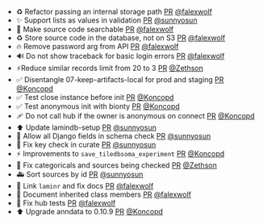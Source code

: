 - ♻️ Refactor passing an internal storage path [PR](https://github.com/laminlabs/lamindb/pull/1891) [@falexwolf](https://github.com/falexwolf)
- ✨ Support lists as values in validation [PR](https://github.com/laminlabs/lamindb/pull/1890) [@sunnyosun](https://github.com/sunnyosun)
- 🚸 Make source code searchable [PR](https://github.com/laminlabs/lamindb/pull/1855) [@falexwolf](https://github.com/falexwolf)
- ♻️ Store source code in the database, not on S3 [PR](https://github.com/laminlabs/lamin-cli/pull/64) [@falexwolf](https://github.com/falexwolf)
- 🔥 Remove password arg from API [PR](https://github.com/laminlabs/lamindb-setup/pull/839) [@falexwolf](https://github.com/falexwolf)
- 🔊 Do not show traceback for basic login errors [PR](https://github.com/laminlabs/lamindb-setup/pull/838) [@falexwolf](https://github.com/falexwolf)
- ⚡️Reduce similar records limit from 20 to 3 [PR](https://github.com/laminlabs/lamindb/pull/1889) [@Zethson](https://github.com/Zethson)
- ✅ Disentangle 07-keep-artifacts-local for prod and staging [PR](https://github.com/laminlabs/lamindb-setup/pull/837) [@Koncopd](https://github.com/Koncopd)
- ✅ Test close instance before init [PR](https://github.com/laminlabs/lamindb-setup/pull/836) [@Koncopd](https://github.com/Koncopd)
- ✅ Test anonymous init with bionty [PR](https://github.com/laminlabs/lamindb-setup/pull/835) [@Koncopd](https://github.com/Koncopd)
- 🩹 Do not call hub if the owner is anonymous on connect [PR](https://github.com/laminlabs/lamindb-setup/pull/834) [@Koncopd](https://github.com/Koncopd)
- ⬆️ Update lamindb-setup [PR](https://github.com/laminlabs/lamindb/pull/1888) [@sunnyosun](https://github.com/sunnyosun)
- 🎨 Allow all Django fields in schema check [PR](https://github.com/laminlabs/lamindb-setup/pull/832) [@sunnyosun](https://github.com/sunnyosun)
- 🐛 Fix key check in curate [PR](https://github.com/laminlabs/lamindb/pull/1887) [@sunnyosun](https://github.com/sunnyosun)
- ⚡️ Improvements to `save_tiledbsoma_experiment` [PR](https://github.com/laminlabs/lamindb/pull/1885) [@Koncopd](https://github.com/Koncopd)
- 🐛 Fix categoricals and sources being checked [PR](https://github.com/laminlabs/lamindb/pull/1880) [@Zethson](https://github.com/Zethson)
- 🚑️ Sort sources by id [PR](https://github.com/laminlabs/lamindb-setup/pull/831) [@sunnyosun](https://github.com/sunnyosun)
- 📝 Link `laminr` and fix docs [PR](https://github.com/laminlabs/lamindb/pull/1883) [@falexwolf](https://github.com/falexwolf)
- 📝 Document inherited class members [PR](https://github.com/laminlabs/lamindb/pull/1882) [@falexwolf](https://github.com/falexwolf)
- 💚 Fix hub tests [PR](https://github.com/laminlabs/lamindb/pull/1881) [@falexwolf](https://github.com/falexwolf)
- ⬆️ Upgrade anndata to 0.10.9 [PR](https://github.com/laminlabs/lamindb/pull/1875) [@Koncopd](https://github.com/Koncopd)
